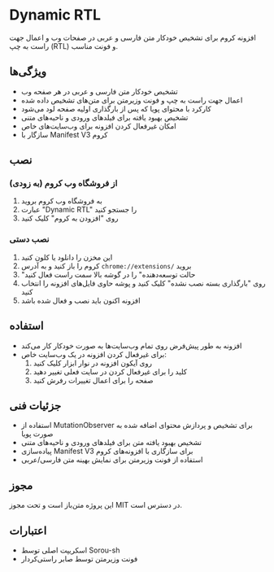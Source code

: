 # Dynamic RTL

افزونه کروم برای تشخیص خودکار متن فارسی و عربی در صفحات وب و اعمال جهت راست به چپ (RTL) و فونت مناسب.

## ویژگی‌ها

- تشخیص خودکار متن فارسی و عربی در هر صفحه وب
- اعمال جهت راست به چپ و فونت وزیرمتن برای متن‌های تشخیص داده شده
- کارکرد با محتوای پویا که پس از بارگذاری اولیه صفحه لود می‌شود
- تشخیص بهبود یافته برای فیلدهای ورودی و ناحیه‌های متنی
- امکان غیرفعال کردن افزونه برای وب‌سایت‌های خاص
- سازگار با Manifest V3 کروم

## نصب

### از فروشگاه وب کروم (به زودی)

1. به فروشگاه وب کروم بروید
2. عبارت "Dynamic RTL" را جستجو کنید
3. روی "افزودن به کروم" کلیک کنید

### نصب دستی

1. این مخزن را دانلود یا کلون کنید
2. کروم را باز کنید و به آدرس `chrome://extensions/` بروید
3. "حالت توسعه‌دهنده" را در گوشه بالا سمت راست فعال کنید
4. روی "بارگذاری بسته نصب نشده" کلیک کنید و پوشه حاوی فایل‌های افزونه را انتخاب کنید
5. افزونه اکنون باید نصب و فعال شده باشد

## استفاده

- افزونه به طور پیش‌فرض روی تمام وب‌سایت‌ها به صورت خودکار کار می‌کند
- برای غیرفعال کردن افزونه در یک وب‌سایت خاص:
  1. روی آیکون افزونه در نوار ابزار کلیک کنید
  2. کلید را برای غیرفعال کردن در سایت فعلی تغییر دهید
  3. صفحه را برای اعمال تغییرات رفرش کنید

## جزئیات فنی

- استفاده از MutationObserver برای تشخیص و پردازش محتوای اضافه شده به صورت پویا
- تشخیص بهبود یافته متن برای فیلدهای ورودی و ناحیه‌های متنی
- پیاده‌سازی Manifest V3 برای سازگاری با افزونه‌های کروم
- استفاده از فونت وزیرمتن برای نمایش بهینه متن فارسی/عربی

## مجوز

این پروژه متن‌باز است و تحت مجوز MIT در دسترس است.

## اعتبارات

- اسکریپت اصلی توسط Sorou-sh
- فونت وزیرمتن توسط صابر راستی‌کردار 